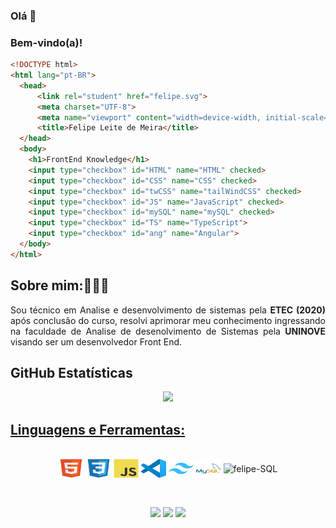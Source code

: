 ### Olá 👋

### Bem-vindo(a)!

```HTML
<!DOCTYPE html>
<html lang="pt-BR">
  <head>
      <link rel="student" href="felipe.svg">
      <meta charset="UTF-8">
      <meta name="viewport" content="width=device-width, initial-scale=1.0">
      <title>Felipe Leite de Meira</title>
  </head>
  <body>
    <h1>FrontEnd Knowledge</h1>
    <input type="checkbox" id="HTML" name="HTML" checked>
    <input type="checkbox" id="CSS" name="CSS" checked>
    <input type="checkbox" id="twCSS" name="tailWindCSS" checked>
    <input type="checkbox" id="JS" name="JavaScript" checked>
    <input type="checkbox" id="mySQL" name="mySQL" checked>
    <input type="checkbox" id="TS" name="TypeScript">
    <input type="checkbox" id="ang" name="Angular">
  </body>
</html>
```
## Sobre mim:👩🏼‍💻
<p><div align='justify'>

  Sou técnico em Analise e desenvolvimento de sistemas pela <strong>ETEC (2020)</strong> após conclusão do curso, resolvi aprimorar meu conhecimento ingressando na faculdade de Analise de desenolvimento de Sistemas pela <strong>UNINOVE</strong> visando ser um desenvolvedor Front End.
<br></div></p>

## GitHub Estatísticas
<div align="center">
  <a href="https://github.com/">
  <img height="200em" src="https://github-readme-stats.vercel.app/api/top-langs/?username=7FelipeLeite&layout=compact&langs_count=7&theme=dark">
</div>

## Linguagens e Ferramentas:
<div style="display: inline_block" align="center"><br>
  <a href="https://github.com/7FelipeLeite/html-css"><img align="center" alt="felipe-HTML" height="30" width="40" src="https://raw.githubusercontent.com/devicons/devicon/master/icons/html5/html5-original.svg"></a>
  <a href="https://github.com/7FelipeLeite/html-css"><img align="center" alt="felipe-CSS" height="30" width="40" src="https://raw.githubusercontent.com/devicons/devicon/master/icons/css3/css3-original.svg"></a>
  <a href="https://github.com/7FelipeLeite/curso-js"><img align="center" alt="felipe-JS" height="30" width="40" src="https://raw.githubusercontent.com/devicons/devicon/master/icons/javascript/javascript-original.svg"></a>
  <img align="center" alt="felipe-JS" height="30" width="40" src="https://github.com/devicons/devicon/blob/master/icons/vscode/vscode-original.svg">
  <img align="center" alt="felipe-TW" height="30" width="40" src="https://github.com/devicons/devicon/blob/master/icons/tailwindcss/tailwindcss-original.svg">
  <img align="center" alt="felipe-SQL" height="30" width="40" src="https://github.com/devicons/devicon/blob/master/icons/mysql/mysql-original-wordmark.svg">
  <img align="center" alt="felipe-SQL" height="30" width="40" src="https://camo.githubusercontent.com/8b690f4dff81513c7425f3b8f6e66b34a1dea43e22562037eeb5449d18571c89/68747470733a2f2f63646e2e6a7364656c6976722e6e65742f67682f64657669636f6e732f64657669636f6e2f69636f6e732f6d7973716c2f6d7973716c2d6f726967696e616c2e737667">
  </div>
  

##
<div style="display: inline_block" align="center"><br>
  <a href ="mailto:felipeleitectt@gmail.com"><img src="https://img.shields.io/badge/Gmail-D14836?style=for-the-badge&logo=gmail&logoColor=white" target="_blank"></a>
  <a href="https://www.linkedin.com/in/felipe-leite-247582278/" target="_blank"><img src="https://img.shields.io/badge/-LinkedIn-%230077B5?style=for-the-badge&logo=linkedin&logoColor=white" target="_blank"></a>
  <a href="felipeleitectt@hotmail.com" target="_blank"><img src="https://img.shields.io/badge/Microsoft_Outlook-0078D4?style=for-the-badge&logo=microsoft-outlook&logoColor=white" target="_blank"></a> 
</div
